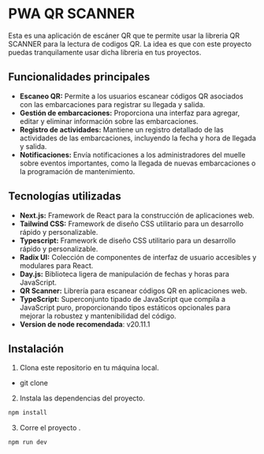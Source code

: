 # PWA QR SCANNER

Esta es una aplicación de escáner QR que te permite usar la libreria QR SCANNER para la lectura de codigos QR. La idea es que con este proyecto puedas tranquilamente usar dicha libreria en tus proyectos. 

## Funcionalidades principales

- **Escaneo QR:** Permite a los usuarios escanear códigos QR asociados con las embarcaciones para registrar su llegada y salida.
- **Gestión de embarcaciones:** Proporciona una interfaz para agregar, editar y eliminar información sobre las embarcaciones.
- **Registro de actividades:** Mantiene un registro detallado de las actividades de las embarcaciones, incluyendo la fecha y hora de llegada y salida.
- **Notificaciones:** Envía notificaciones a los administradores del muelle sobre eventos importantes, como la llegada de nuevas embarcaciones o la programación de mantenimiento.

## Tecnologías utilizadas

- **Next.js:** Framework de React para la construcción de aplicaciones web.
- **Tailwind CSS:** Framework de diseño CSS utilitario para un desarrollo rápido y personalizable.
- **Typescript:** Framework de diseño CSS utilitario para un desarrollo rápido y personalizable.
- **Radix UI:** Colección de componentes de interfaz de usuario accesibles y modulares para React.
- **Day.js:** Biblioteca ligera de manipulación de fechas y horas para JavaScript.
- **QR Scanner:** Librería para escanear códigos QR en aplicaciones web.
- **TypeScript:** Superconjunto tipado de JavaScript que compila a JavaScript puro, proporcionando tipos estáticos opcionales para mejorar la robustez y mantenibilidad del código.
- **Version de node recomendada**: v20.11.1

## Instalación

1. Clona este repositorio en tu máquina local.
- git clone 


2. Instala las dependencias del proyecto.

```bash
npm install
```

3. Corre el proyecto .
```bash
npm run dev
```

